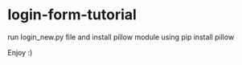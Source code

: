 # login-form-tutorial
run login_new.py file
and install pillow module
using pip install pillow

Enjoy :)
